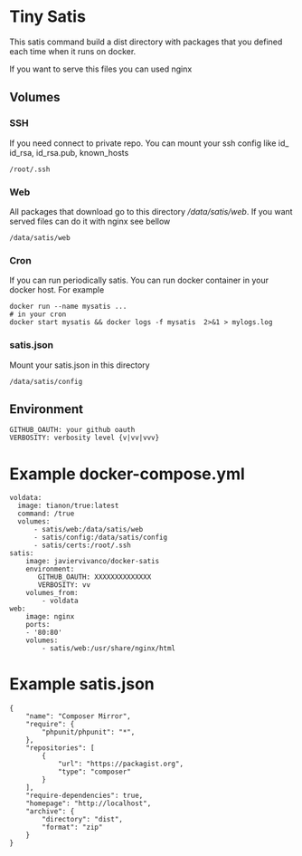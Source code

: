 # Tiny Satis 

This satis command build a dist directory with packages that you defined each time when it runs on docker.

If you want to serve this files you can used nginx 

## Volumes

### SSH    
If you need connect to private repo. You can mount your ssh config like id_ id_rsa, id_rsa.pub, known_hosts  

    /root/.ssh

### Web

All packages that download go to this directory */data/satis/web*. If you want served files can do it with nginx see bellow

    /data/satis/web


### Cron 

If you can run periodically satis. You can run docker container in your docker host. For example

    docker run --name mysatis ...
    # in your cron
    docker start mysatis && docker logs -f mysatis  2>&1 > mylogs.log

### satis.json

Mount your satis.json in this directory

    /data/satis/config

## Environment

    GITHUB_OAUTH: your github oauth
    VERBOSITY: verbosity level {v|vv|vvv}


# Example docker-compose.yml 

    voldata:
      image: tianon/true:latest
      command: /true
      volumes:
          - satis/web:/data/satis/web
          - satis/config:/data/satis/config
          - satis/certs:/root/.ssh
    satis:
        image: javiervivanco/docker-satis
        environment:
           GITHUB_OAUTH: XXXXXXXXXXXXXX
           VERBOSITY: vv
        volumes_from:
            - voldata
    web:
        image: nginx
        ports:
        - '80:80'
        volumes:
            - satis/web:/usr/share/nginx/html

# Example satis.json

    {
        "name": "Composer Mirror",
        "require": {
            "phpunit/phpunit": "*",
        },
        "repositories": [
            {
                "url": "https://packagist.org",
                "type": "composer"
            }
        ],
        "require-dependencies": true,
        "homepage": "http://localhost",
        "archive": {
            "directory": "dist",
            "format": "zip"
        }
    }